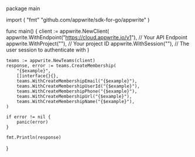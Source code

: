 package main

import (
    "fmt"
	"github.com/appwrite/sdk-for-go/appwrite"
)

func main() {
	client := appwrite.NewClient(
        appwrite.WithEndpoint("https://cloud.appwrite.io/v1"), // Your API Endpoint
        appwrite.WithProject(""), // Your project ID
        appwrite.WithSession(""), // The user session to authenticate with
    )

    teams := appwrite.NewTeams(client)
    response, error := teams.CreateMembership(
        "{$example}",
        []interface{}{},
        teams.WithCreateMembershipEmail("{$example}"),
        teams.WithCreateMembershipUserId("{$example}"),
        teams.WithCreateMembershipPhone("{$example}"),
        teams.WithCreateMembershipUrl("{$example}"),
        teams.WithCreateMembershipName("{$example}"),
    )

    if error != nil {
        panic(error)
    }

    fmt.Println(response)
}
